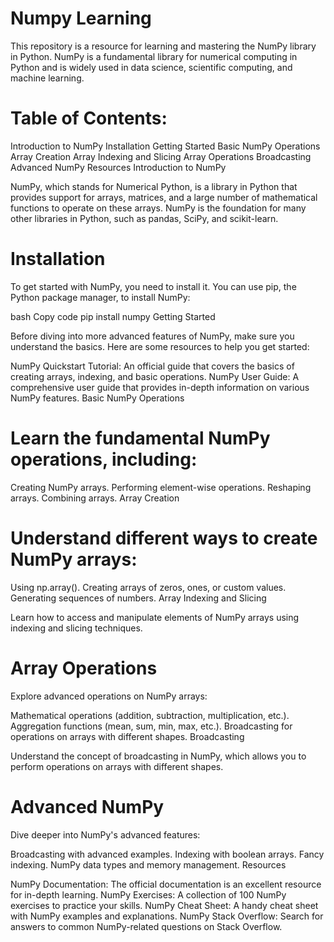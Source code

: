 # Numpy Learning

This repository is a resource for learning and mastering the NumPy library in Python. NumPy is a fundamental library for numerical computing in Python and is widely used in data science, scientific computing, and machine learning.

# Table of Contents:

Introduction to NumPy
Installation
Getting Started
Basic NumPy Operations
Array Creation
Array Indexing and Slicing
Array Operations
Broadcasting
Advanced NumPy
Resources
Introduction to NumPy

NumPy, which stands for Numerical Python, is a library in Python that provides support for arrays, matrices, and a large number of mathematical functions to operate on these arrays. NumPy is the foundation for many other libraries in Python, such as pandas, SciPy, and scikit-learn.

# Installation

To get started with NumPy, you need to install it. You can use pip, the Python package manager, to install NumPy:

bash
Copy code
pip install numpy
Getting Started

Before diving into more advanced features of NumPy, make sure you understand the basics. Here are some resources to help you get started:

NumPy Quickstart Tutorial: An official guide that covers the basics of creating arrays, indexing, and basic operations.
NumPy User Guide: A comprehensive user guide that provides in-depth information on various NumPy features.
Basic NumPy Operations

# Learn the fundamental NumPy operations, including:

Creating NumPy arrays.
Performing element-wise operations.
Reshaping arrays.
Combining arrays.
Array Creation

# Understand different ways to create NumPy arrays:

Using np.array().
Creating arrays of zeros, ones, or custom values.
Generating sequences of numbers.
Array Indexing and Slicing

Learn how to access and manipulate elements of NumPy arrays using indexing and slicing techniques.

# Array Operations

Explore advanced operations on NumPy arrays:

Mathematical operations (addition, subtraction, multiplication, etc.).
Aggregation functions (mean, sum, min, max, etc.).
Broadcasting for operations on arrays with different shapes.
Broadcasting

Understand the concept of broadcasting in NumPy, which allows you to perform operations on arrays with different shapes.

# Advanced NumPy

Dive deeper into NumPy's advanced features:

Broadcasting with advanced examples.
Indexing with boolean arrays.
Fancy indexing.
NumPy data types and memory management.
Resources

NumPy Documentation: The official documentation is an excellent resource for in-depth learning.
NumPy Exercises: A collection of 100 NumPy exercises to practice your skills.
NumPy Cheat Sheet: A handy cheat sheet with NumPy examples and explanations.
NumPy Stack Overflow: Search for answers to common NumPy-related questions on Stack Overflow.
